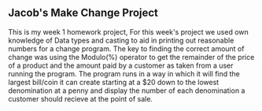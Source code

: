 ## Jacob's Make Change Project
This is my week 1 homework project, For this week's project we used own knowledge of Data types and casting to aid in printing out reasonable numbers for a change program. The key to finding the correct amount of change was using the Modulo(%) operator to get the remainder of the price of a product and the amount paid by a customer as taken from a user running the program. The program runs in a way in which it will find the largest bill/coin it can create starting at a $20 down to the lowest denomination at a penny and display the number of each denomination a customer should recieve at the point of sale.